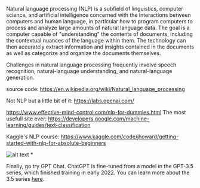 Natural language processing (NLP) is a subfield of linguistics, computer science, and artificial intelligence concerned with the interactions between computers and human language, in particular how to program computers to process and analyze large amounts of natural language data. The goal is a computer capable of "understanding" the contents of documents, including the contextual nuances of the language within them. The technology can then accurately extract information and insights contained in the documents as well as categorize and organize the documents themselves.

Challenges in natural language processing frequently involve speech recognition, natural-language understanding, and natural-language generation.


source code: https://en.wikipedia.org/wiki/Natural_language_processing


Not NLP but a little bit of it: https://labs.openai.com/ 

https://www.effective-mind-control.com/nlp-for-dummies.html
The most usefull site ever: https://developers.google.com/machine-learning/guides/text-classification


Kaggle's NLP course: https://www.kaggle.com/code/jhoward/getting-started-with-nlp-for-absolute-beginners


![alt text](https://developers.google.com/static/machine-learning/guides/text-classification/images/Workflow.png)
*



Finally, go try GPT Chat. 
ChatGPT is fine-tuned from a model in the GPT-3.5 series, which finished training in early 2022. You can learn more about the 3.5 series [here](https://openai.com/blog/chatgpt/).
